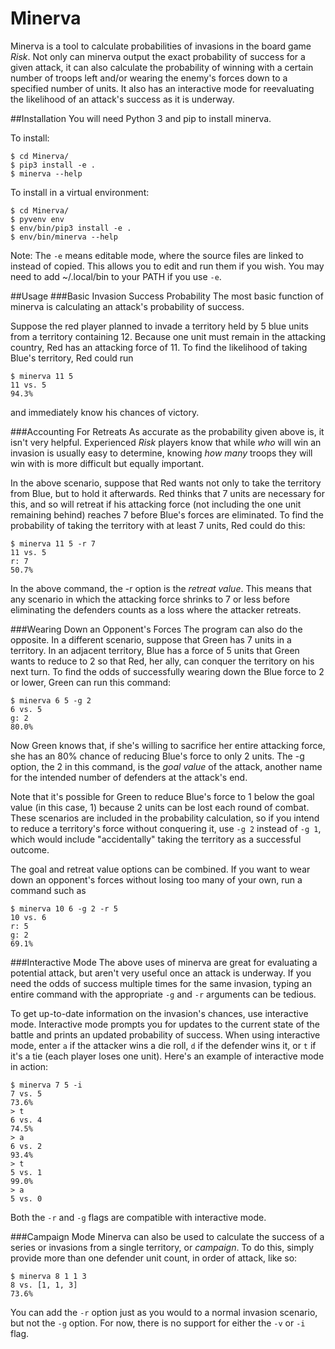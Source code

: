 # Minerva
Minerva is a tool to calculate probabilities of invasions in the board game
_Risk_. Not only can minerva output the exact probability of success for a
given attack, it can also calculate the probability of winning with a certain
number of troops left and/or wearing the enemy's forces down to a specified
number of units. It also has an interactive mode for reevaluating the
likelihood of an attack's success as it is underway.

##Installation
You will need Python 3 and pip to install minerva.

To install:

    $ cd Minerva/
    $ pip3 install -e .
    $ minerva --help

To install in a virtual environment:

    $ cd Minerva/
    $ pyvenv env
    $ env/bin/pip3 install -e .
    $ env/bin/minerva --help

Note: The `-e` means editable mode, where the source files are linked to
instead of copied. This allows you to edit and run them if you wish. You may
need to add ~/.local/bin to your PATH if you use `-e`.

##Usage
###Basic Invasion Success Probability
The most basic function of minerva is calculating an attack's probability of
success.

Suppose the red player planned to invade a territory held by 5 blue units from
a territory containing 12. Because one unit must remain in the attacking
country, Red has an attacking force of 11. To find the likelihood of taking
Blue's territory, Red could run

    $ minerva 11 5
    11 vs. 5
    94.3%

and immediately know his chances of victory.

###Accounting For Retreats
As accurate as the probability given above is, it isn't very helpful.
Experienced _Risk_ players know that while *who* will win an invasion is
usually easy to determine, knowing *how many* troops they will win with is more
difficult but equally important.

In the above scenario, suppose that Red wants not only to take the territory
from Blue, but to hold it afterwards. Red thinks that 7 units are necessary for
this, and so will retreat if his attacking force (not including the one unit
remaining behind) reaches 7 before Blue's forces are eliminated. To find the
probability of taking the territory with at least 7 units, Red could do this:

    $ minerva 11 5 -r 7
    11 vs. 5
    r: 7
    50.7%

In the above command, the -r option is the *retreat value*. This means that any
scenario in which the attacking force shrinks to 7 or less before eliminating
the defenders counts as a loss where the attacker retreats.

###Wearing Down an Opponent's Forces
The program can also do the opposite. In a different scenario, suppose that
Green has 7 units in a territory. In an adjacent territory, Blue has a force of
5 units that Green wants to reduce to 2 so that Red, her ally, can conquer the
territory on his next turn. To find the odds of successfully wearing down the
Blue force to 2 or lower, Green can run this command:

    $ minerva 6 5 -g 2
    6 vs. 5
    g: 2
    80.0%

Now Green knows that, if she's willing to sacrifice her entire attacking force,
she has an 80% chance of reducing Blue's force to only 2 units. The -g option,
the 2 in this command, is the *goal value* of the attack, another name for the
intended number of defenders at the attack's end.

Note that it's possible for Green to reduce Blue's force to 1 below the goal
value (in this case, 1) because 2 units can be lost each round of combat.
These scenarios are included in the probability calculation, so if you intend
to reduce a territory's force without conquering it, use ```-g 2``` instead of
```-g 1```, which would include "accidentally" taking the territory as a
successful outcome.

The goal and retreat value options can be combined. If you want to wear down an
opponent's forces without losing too many of your own, run a command such as

    $ minerva 10 6 -g 2 -r 5
    10 vs. 6
    r: 5
    g: 2
    69.1%

###Interactive Mode
The above uses of minerva are great for evaluating a potential attack, but
aren't very useful once an attack is underway. If you need the odds of success
multiple times for the same invasion, typing an entire command with the
appropriate ```-g``` and ```-r``` arguments can be tedious.

To get up-to-date information on the invasion's chances, use interactive mode.
Interactive mode prompts you for updates to the current state of the battle and
prints an updated probability of success. When using interactive mode, enter
```a``` if the attacker wins a die roll, ```d``` if the defender wins it, or
```t``` if it's a tie (each player loses one unit). Here's an example of
interactive mode in action:

    $ minerva 7 5 -i
    7 vs. 5
    73.6%
    > t
    6 vs. 4
    74.5%
    > a
    6 vs. 2
    93.4%
    > t
    5 vs. 1
    99.0%
    > a
    5 vs. 0

Both the ```-r``` and ```-g``` flags are compatible with interactive mode.

###Campaign Mode
Minerva can also be used to calculate the success of a series or invasions from
a single territory, or *campaign*. To do this, simply provide more than one
defender unit count, in order of attack, like so:

    $ minerva 8 1 1 3
    8 vs. [1, 1, 3]
    73.6%

You can add the ```-r``` option just as you would to a normal invasion
scenario, but not the ```-g``` option. For now, there is no support for either
the ```-v``` or ```-i``` flag.


